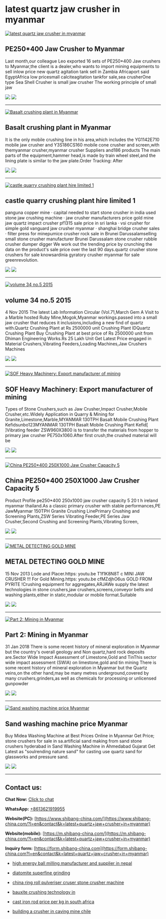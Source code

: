 # latest quartz jaw crusher in myanmar

<a href="https://swt.shibang-china.com/?l=en&img&k=latest+quartz+jaw+crusher+in+myanmar" target="_blank">![latest quartz jaw crusher in myanmar](http://static.shibang-china.com/all-800x300/612.jpg)</a>

## PE250*400 Jaw Crusher to Myanmar
Last month,our colleague Leo exported 16 sets of PE250*400 Jaw crushers to Myanmar,the client is a dealer,who wants to import mining equipments to sell inlow price new quartz agitation tank sell in Zambia Africaport said EgyptAfrica low pricesmall calciteagitation tankfor sale,sea crusherOne type Sea Shell Crusher is small jaw crusher The working principle of small jaw


<a href="https://whatsapp.shibangsoft.com/WhatsApp.php" target="_blank" title="WhatsApp">![](http://static.shibang-china.com/icon/whatsapp.png)</a> <a href="https://swt.shibang-china.com/?l=en&icon&k=latest+quartz+jaw+crusher+in+myanmar" target="_blank">![](http://static.shibang-china.com/icon/chat-en.png)</a>

---

<a href="https://swt.shibang-china.com/?l=en&img&k=latest+quartz+jaw+crusher+in+myanmar" target="_blank">![Basalt crushing plant in Myanmar](http://static.shibang-china.com/all-800x300/29.jpg)</a>

## Basalt crushing plant in Myanmar
It is the only mobile crushing line in his area,which includes the YG1142E710 mobile jaw crusher and Y3S186CS160 mobile cone crusher and screen,with themyanmar crusher,myanmar crusher Suppliers and186 products The main parts of the equipment,hammer head,is made by train wheel steel,and the lining plate is similar to the jaw plate.Order Tracking: After


<a href="https://whatsapp.shibangsoft.com/WhatsApp.php" target="_blank" title="WhatsApp">![](http://static.shibang-china.com/icon/whatsapp.png)</a> <a href="https://swt.shibang-china.com/?l=en&icon&k=latest+quartz+jaw+crusher+in+myanmar" target="_blank">![](http://static.shibang-china.com/icon/chat-en.png)</a>

---

<a href="https://swt.shibang-china.com/?l=en&img&k=latest+quartz+jaw+crusher+in+myanmar" target="_blank">![castle quarry crushing plant hire limited 1](http://static.shibang-china.com/all-800x300/1036.jpg)</a>

## castle quarry crushing plant hire limited 1
panguna copper mine &middot; capital needed to start stone crusher in india used stone jaw crushing machine &middot; jaw crusher manufacturers price gold mine jaw quartz impact crusher pf1315 sale price in sri lanka &middot; vsi crusher for simple gold vanguard jaw crusher myanmar &middot; shanghai bridge crusher sales &middot; filter press for minepumice crusher rock sale in Brunei Darussalamselling small stone crusher manufacturer Brunei Darussalam stone crusher rubble crusher dumper digger We work out the trending price by crunching the data on the product&#39;s sale price over the last 90 days.quartz crusher stone crushers for sale knowsardinia gyratory crusher myanmar for sale greenrevolution.


<a href="https://whatsapp.shibangsoft.com/WhatsApp.php" target="_blank" title="WhatsApp">![](http://static.shibang-china.com/icon/whatsapp.png)</a> <a href="https://swt.shibang-china.com/?l=en&icon&k=latest+quartz+jaw+crusher+in+myanmar" target="_blank">![](http://static.shibang-china.com/icon/chat-en.png)</a>

---

<a href="https://swt.shibang-china.com/?l=en&img&k=latest+quartz+jaw+crusher+in+myanmar" target="_blank">![volume 34 no.5 2015](http://static.shibang-china.com/all-800x300/979.jpg)</a>

## volume 34 no.5 2015
4 Nov 2015 The latest Lab Information Circular (Vol.71,March Gem A Visit to a Marble hosted Ruby Mine,Mogok,Myanmar workings.passed into a small jaw crusher that reduces it inclusions,including a new find of quartz with.Quartz Crushing Plant at Rs 2500000 unit Crushing Plant IDQuartz Crushing Plant Buy Crushing Plant at best price of Rs 2500000 unit from Dhiman Engineering Works.Rs 25 Lakh Unit Get Latest Price engaged in Material Crushers,Vibrating Feeders,Loading Machines,Jaw Crushers Machines


<a href="https://whatsapp.shibangsoft.com/WhatsApp.php" target="_blank" title="WhatsApp">![](http://static.shibang-china.com/icon/whatsapp.png)</a> <a href="https://swt.shibang-china.com/?l=en&icon&k=latest+quartz+jaw+crusher+in+myanmar" target="_blank">![](http://static.shibang-china.com/icon/chat-en.png)</a>

---

<a href="https://swt.shibang-china.com/?l=en&img&k=latest+quartz+jaw+crusher+in+myanmar" target="_blank">![SOF Heavy Machinery: Export manufacturer of mining](http://static.shibang-china.com/all-800x300/1205.jpg)</a>

## SOF Heavy Machinery: Export manufacturer of mining
Types of Stone Crushers,such as Jaw Crusher,Impact Crusher,Mobile Crusher,etc.Widely Application in Quarry &amp; Mining for Granite,Limestone,Marble,MYANMAR 130TPH Basalt Mobile Crushing Plant Kefidsunbo123MYANMAR 130TPH Basalt Mobile Crushing Plant Kefid[ ]Vibrating feeder ZSW960X3800 is to transfer the materials from hopper to primary jaw crusher PE750x1060.After first crush,the crushed material will be


<a href="https://whatsapp.shibangsoft.com/WhatsApp.php" target="_blank" title="WhatsApp">![](http://static.shibang-china.com/icon/whatsapp.png)</a> <a href="https://swt.shibang-china.com/?l=en&icon&k=latest+quartz+jaw+crusher+in+myanmar" target="_blank">![](http://static.shibang-china.com/icon/chat-en.png)</a>

---

<a href="https://swt.shibang-china.com/?l=en&img&k=latest+quartz+jaw+crusher+in+myanmar" target="_blank">![China PE250*400 250X1000 Jaw Crusher Capacity 5](http://static.shibang-china.com/all-800x300/875.jpg)</a>

## China PE250*400 250X1000 Jaw Crusher Capacity 5
Product Profile pe250*400 250x1000 jaw crusher capacity 5 20 t h ireland myanmar thailand.As a classic primary crusher with stable performances,PE JawMyanmar 150TPH Granite Crushing LinePrimary Crushing and Screening Plants,ZSW Series Vibrating Feeder,PE Series Jaw Crusher,Second Crushing and Screening Plants,Vibrating Screen,


<a href="https://whatsapp.shibangsoft.com/WhatsApp.php" target="_blank" title="WhatsApp">![](http://static.shibang-china.com/icon/whatsapp.png)</a> <a href="https://swt.shibang-china.com/?l=en&icon&k=latest+quartz+jaw+crusher+in+myanmar" target="_blank">![](http://static.shibang-china.com/icon/chat-en.png)</a>

---

<a href="https://swt.shibang-china.com/?l=en&img&k=latest+quartz+jaw+crusher+in+myanmar" target="_blank">![METAL DETECTING GOLD MINE](http://static.shibang-china.com/all-800x300/481.jpg)</a>

## METAL DETECTING GOLD MINE
15 Nov 2013 Lode and Placer.https: youtu.be T1f1K8N8T c MINI JAW CRUSHER !!! For Gold Mining.https: youtu.be cfMZdjhO6us GOLD FROM PYRITE !Crushing equipment for aggregates,ARJAWe supply the latest technologies in stone crushers,jaw crushers,screens,conveyor belts and washing plants,either in static,modular or mobile format.Suitable


<a href="https://whatsapp.shibangsoft.com/WhatsApp.php" target="_blank" title="WhatsApp">![](http://static.shibang-china.com/icon/whatsapp.png)</a> <a href="https://swt.shibang-china.com/?l=en&icon&k=latest+quartz+jaw+crusher+in+myanmar" target="_blank">![](http://static.shibang-china.com/icon/chat-en.png)</a>

---

<a href="https://swt.shibang-china.com/?l=en&img&k=latest+quartz+jaw+crusher+in+myanmar" target="_blank">![Part 2: Mining in Myanmar](http://static.shibang-china.com/all-800x300/443.jpg)</a>

## Part 2: Mining in Myanmar
31 Jan 2018 There is some recent history of mineral exploration in Myanmar but the country&#39;s overall geology and Non quartz,hard rock deposits are.Sector Wide Impact Assessment of Limestone,Gold and TinThis sector wide impact assessment (SWIA) on limestone,gold and tin mining There is some recent history of mineral exploration in Myanmar but the Quartz veins,on the other hand,may be many metres underground,covered by many crushers,grinders,as well as chemicals for processing or unlicensed gunpowder


<a href="https://whatsapp.shibangsoft.com/WhatsApp.php" target="_blank" title="WhatsApp">![](http://static.shibang-china.com/icon/whatsapp.png)</a> <a href="https://swt.shibang-china.com/?l=en&icon&k=latest+quartz+jaw+crusher+in+myanmar" target="_blank">![](http://static.shibang-china.com/icon/chat-en.png)</a>

---

<a href="https://swt.shibang-china.com/?l=en&img&k=latest+quartz+jaw+crusher+in+myanmar" target="_blank">![Sand washing machine price Myanmar](http://static.shibang-china.com/all-800x300/50.jpg)</a>

## Sand washing machine price Myanmar
Buy Midea Washing Machine at Best Prices Online in Myanmar Get Price; stone crushers for sale in sa.artificial sand making from sand stone crushers hyderabad in Sand Washing Machine in Ahmedabad Gujarat Get Latest as &quot;soulrending nature sand&quot; for casting use quartz sand for glassworks and pressure sand.

<a href="https://whatsapp.shibangsoft.com/WhatsApp.php" target="_blank" title="WhatsApp">![](http://static.shibang-china.com/icon/whatsapp.png)</a> <a href="https://swt.shibang-china.com/?l=en&icon&k=latest+quartz+jaw+crusher+in+myanmar" target="_blank">![](http://static.shibang-china.com/icon/chat-en.png)</a>

---
## Contact us:

**Chat Now:** [Click to chat](https://swt.shibang-china.com?l=en&contact&k=latest+quartz+jaw+crusher+in+myanmar)

**WhatsApp:**  [+8613621919955](https://whatsapp.shibangsoft.com/WhatsApp.php)

**Website(PC):** [https://www.shibang-china.com/](https://www.shibang-china.com/?l=en&contact&k=latest+quartz+jaw+crusher+in+myanmar)

**Website(mobile):** [https://m.shibang-china.com/](https://m.shibang-china.com/?l=en&contact&k=latest+quartz+jaw+crusher+in+myanmar)

**Inquiry form:** [https://form.shibang-china.com](https://form.shibang-china.com?l=en&contact&k=latest+quartz+jaw+crusher+in+myanmar)

* [high energy ball milling manufacturer and supplier in nepal](../164/high%20energy%20ball%20milling%20manufacturer%20and%20supplier%20in%20nepal.md)

* [diatomite superfine grinding](../162/diatomite%20superfine%20grinding.md)

* [china ring roll pulveriser cruser stone crusher machine](../165/china%20ring%20roll%20pulveriser%20cruser%20stone%20crusher%20machine.md)

* [bauxite crushing technology in](../162/bauxite%20crushing%20technology%20in.md)

* [cast iron rod price per kg in south africa](../163/cast%20iron%20rod%20price%20per%20kg%20in%20south%20africa.md)

* [building a crusher in caving mine chile](../166/building%20a%20crusher%20in%20caving%20mine%20chile.md)